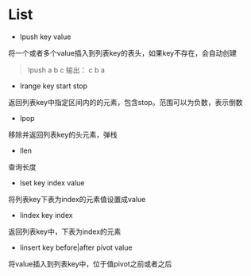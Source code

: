# List

+ lpush key value

将一个或者多个value插入到列表key的表头，如果key不存在，会自动创建

> lpush a b c 输出： c b a

+ lrange key start stop

返回列表key中指定区间内的的元素，包含stop。范围可以为负数，表示倒数

+ lpop

移除并返回列表key的头元素，弹栈

+ llen

查询长度

+ lset key index value

将列表key下表为index的元素值设置成value

+ lindex key index

返回列表key中，下表为index的元素

+ linsert key before|after pivot value

将value插入到列表key中，位于值pivot之前或者之后